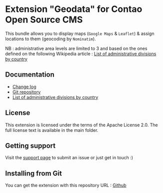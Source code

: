 Extension "Geodata" for Contao Open Source CMS
========

This bundle allows you to display maps (`Google Maps` & `Leaflet`) & assign locations to them (geocoding by `Nominatim`).


NB : administrative area levels are limited to 3 and based on the ones defined on the following Wikipedia article : [List of administrative divisions by country][4]


Documentation
-------------

 * [Change log][1]
 * [Git repository][2]
 * [List of administrative divisions by country][4]


License
-------

This extension is licensed under the terms of the Apache License 2.0. The full license text is
available in the main folder.


Getting support
---------------

Visit the [support page][3] to submit an issue or just get in touch :)


Installing from Git
-------------------

You can get the extension with this repository URL : [Github][2]

[1]: CHANGELOG.md
[2]: https://github.com/web-ex-machina/contao-geodata
[3]: https://www.web-ex-machina.fr/
[4]: https://en.wikipedia.org/wiki/List_of_administrative_divisions_by_country